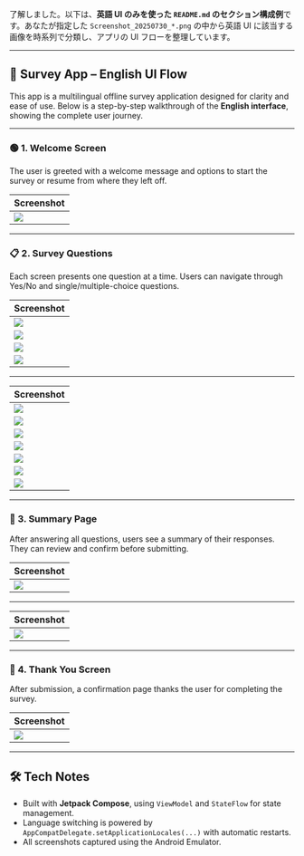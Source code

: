 了解しました。以下は、**英語 UI のみを使った `README.md` のセクション構成例**です。あなたが指定した `Screenshot_20250730_*.png` の中から英語 UI に該当する画像を時系列で分類し、アプリの UI フローを整理しています。

---

## 📱 Survey App – English UI Flow

This app is a multilingual offline survey application designed for clarity and ease of use. Below is a step-by-step walkthrough of the **English interface**, showing the complete user journey.

---

### 🟢 1. Welcome Screen

The user is greeted with a welcome message and options to start the survey or resume from where they left off.

| Screenshot                            |
| ------------------------------------- |
| ![](./Screenshot_20250730_180032.png) |
---

### 📋 2. Survey Questions

Each screen presents one question at a time. Users can navigate through Yes/No and single/multiple-choice questions.

| Screenshot                            |
| ------------------------------------- |
| ![](./Screenshot_20250730_180054.png) |
| ![](./Screenshot_20250730_180121.png) |
| ![](./Screenshot_20250730_180209.png) |
| ![](./Screenshot_20250730_180341.png) |

---

| Screenshot                            |
| ------------------------------------- |
| ![](./Screenshot_20250730_180424.png) |
| ![](./Screenshot_20250730_180441.png) |
| ![](./Screenshot_20250730_180452.png) |
| ![](./Screenshot_20250730_180626.png) |
| ![](./Screenshot_20250730_180651.png) |
| ![](./Screenshot_20250730_180738.png) |
| ![](./Screenshot_20250730_180756.png) |

---

### 📑 3. Summary Page

After answering all questions, users see a summary of their responses. They can review and confirm before submitting.

| Screenshot                            |
| ------------------------------------- |
| ![](./Screenshot_20250730_180359.png) |

---

| Screenshot                            |
| ------------------------------------- |
| ![](./Screenshot_20250730_180811.png) |

---

### 🎉 4. Thank You Screen

After submission, a confirmation page thanks the user for completing the survey.

| Screenshot                            |
| ------------------------------------- |
| ![](./Screenshot_20250730_180824.png) |

---

## 🛠️ Tech Notes

* Built with **Jetpack Compose**, using `ViewModel` and `StateFlow` for state management.
* Language switching is powered by `AppCompatDelegate.setApplicationLocales(...)` with automatic restarts.
* All screenshots captured using the Android Emulator.
